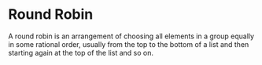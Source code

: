 # Round Robin

A round robin is an arrangement of choosing all elements in a group equally in some rational order, usually from the top to the bottom of a list and then starting again at the top of the list and so on.
